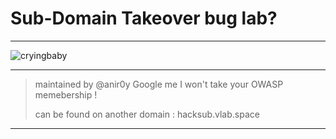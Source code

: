 # Sub-Domain Takeover bug lab? 


---


![cryingbaby](https://media3.giphy.com/media/jnQYWZ0T4mkhCmkzcn/giphy.gif?cid=ecf05e4706rou21oxkklfj22z1abstkugy9ht0zio21n4gxs&rid=giphy.gif)

---

> maintained by @anir0y
> Google me I won't take your OWASP memebership !
>
> can be found on another domain : hacksub.vlab.space
---




